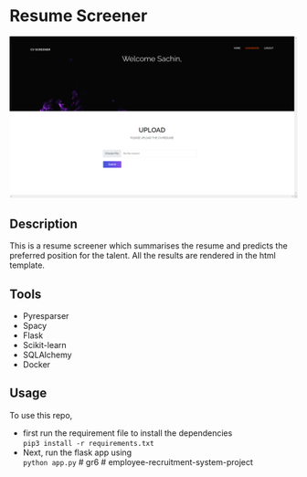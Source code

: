 # Resume Screener

![alt text](./static/img/github-banner.png)

## Description

This is a resume screener which summarises the resume and predicts the preferred position for the talent. All the results are rendered in the html template.

## Tools

- Pyresparser
- Spacy
- Flask
- Scikit-learn
- SQLAlchemy
- Docker

## Usage

To use this repo,

- first run the requirement file to install the dependencies  
  `pip3 install -r requirements.txt`
- Next, run the flask app using  
  `python app.py`
#   g r 6 
 
 #   e m p l o y e e - r e c r u i t m e n t - s y s t e m - p r o j e c t 
 
 